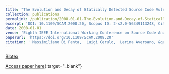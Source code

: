 ```yaml
---
title: "The Evolution and Decay of Statically Detected Source Code Vulnerabilities"
collection: publications
permalink: /publication/2008-01-01-The-Evolution-and-Decay-of-Statically-Detected-Source-Code-Vulnerabilities
excerpt: 'DOI: 10.1109/SCAM.2008.20, Scopus ID: 2-s2.0-56349113248, Cited by: 8'
date: 2008-01-01
venue: 'Eighth IEEE International Working Conference on Source Code Analysis and Manipulation (SCAM 2008), 28-29 September 2008, Beijing, China'
paperurl: 'https://doi.org/10.1109/SCAM.2008.20'
citation: ' Massimiliano Di Penta,  Luigi Cerulo,  Lerina Aversano, &quot;The Evolution and Decay of Statically Detected Source Code Vulnerabilities.&quot; Eighth IEEE International Working Conference on Source Code Analysis and Manipulation (SCAM 2008), 28-29 September 2008, Beijing, China, 2008.'
---
```

[Bibtex](https://dblp.org/rec/bib/conf/scam/PentaCA08)

[Access paper here](https://doi.org/10.1109/SCAM.2008.20){:target="_blank"}
